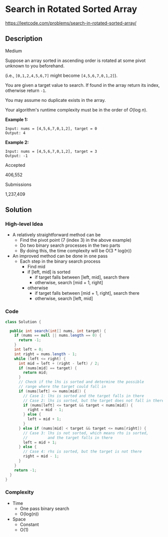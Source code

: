 # Search in Rotated Sorted Array

<https://leetcode.com/problems/search-in-rotated-sorted-array/>

## Description

Medium

Suppose an array sorted in ascending order is rotated at some pivot unknown to you beforehand.

(i.e., `[0,1,2,4,5,6,7]` might become `[4,5,6,7,0,1,2]`).

You are given a target value to search. If found in the array return its index, otherwise return `-1`.

You may assume no duplicate exists in the array.

Your algorithm's runtime complexity must be in the order of _O_(log _n_).

**Example 1:**

```
Input: nums = [4,5,6,7,0,1,2], target = 0
Output: 4
```

**Example 2:**

```
Input: nums = [4,5,6,7,0,1,2], target = 3
Output: -1
```

Accepted

406,552

Submissions

1,237,409

## Solution

### High-level Idea

- A relatively straightforward method can be
  - Find the pivot point (7 (index 3) in the above example)
  - Do two binary search processes in the two parts
  - By doing this, the time complexity will be O(3 \* log(n))
- An improved method can be done in one pass
  - Each step in the binary search process
    - Find mid
    - if [left, mid] is sorted
      - if target falls between [left, mid], search there
      - otherwise, search [mid + 1, right]
    - otherwise
      - if target falls between [mid + 1, right], search there
      - otherwise, search [left, mid]

### Code

```java
class Solution {

  public int search(int[] nums, int target) {
    if (nums == null || nums.length == 0) {
      return -1;
    }
    int left = 0;
    int right = nums.length - 1;
    while (left <= right) {
      int mid = left + (right - left) / 2;
      if (nums[mid] == target) {
        return mid;
      }
      // Check if the lhs is sorted and determine the possible
      // range where the target could fall in
      if (nums[left] <= nums[mid]) {
        // Case 1: lhs is sorted and the target falls in there
        // Case 2: lhs is sorted, but the target does not fall in there
        if (nums[left] <= target && target < nums[mid]) {
          right = mid - 1;
        } else {
          left = mid + 1;
        }
      } else if (nums[mid] < target && target <= nums[right]) {
        // Case 3: lhs is not sorted, which means rhs is sorted,
        //         and the target falls in there
        left = mid + 1;
      } else {
        // Case 4: rhs is sorted, but the target is not there
        right = mid - 1;
      }
    }
    return -1;
  }
}
```

### Complexity

- Time
  - One pass binary search
  - O(log(n))
- Space
  - Constant
  - O(1)
